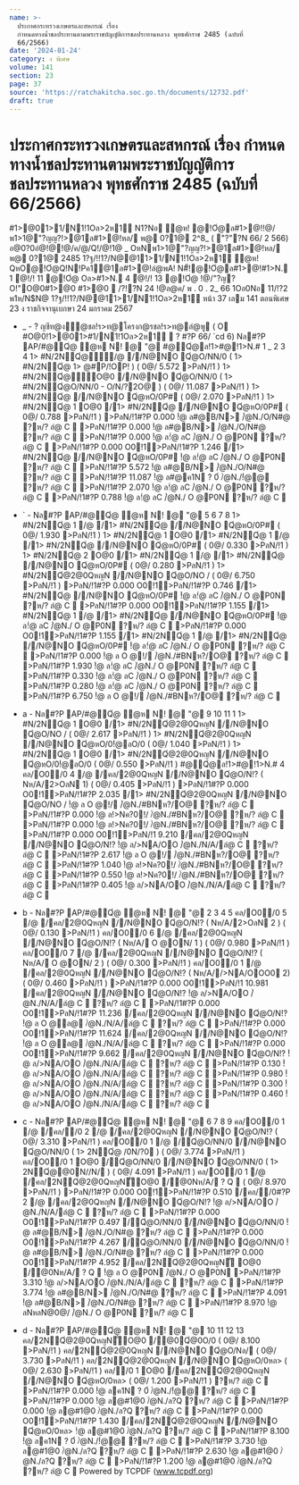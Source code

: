 ```yaml
---
name: >-
  ประกาศกระทรวงเกษตรและสหกรณ์ เรื่อง
  กำหนดทางน้ำชลประทานตามพระราชบัญญัติการชลประทานหลวง พุทธศักราช 2485 (ฉบับที่
  66/2566)
date: '2024-01-24'
category: ง พิเศษ
volume: 141
section: 23
page: 37
source: 'https://ratchakitcha.soc.go.th/documents/12732.pdf'
draft: true
---
```


# ประกาศกระทรวงเกษตรและสหกรณ์ เรื่อง กำหนดทางน้ำชลประทานตามพระราชบัญญัติการชลประทานหลวง พุทธศักราช 2485 (ฉบับที่ 66/2566)

#1>@01>1/N1!1Oล>2ห1์ N1?Nอ ํ@ห! @!Oํ@ล#1>@!!@/พ1>1@"?ญญ?!>@1ล#1>@!หล/ พ@ 0?1@ 2^8_ ( "?"?N 66/ 2 566) อ@0?0อํ@!@!@/ค/@/Q!/@!1@ _ OหNพ1>1@"?ญญ?!>@1ล#1>@!หล/ พ@ 0?1@ 2485 1?ฐ/!!1?/N@@11>1/N1!1Oล>2ห1์ ํ@ห! QหO@!Oํ@Q!N!Pค1@1ล#1>@!ลํ@พA! N#็!@!Oํ@ล#1>@!#1>N. 1 ํ@!/! 11 @!Oํ@ Oล>#1>N. 4 ํ@!/! 13 @!Oํ@ !@/"?ญ?O!"O@0#1>@0 #1>@0  /?!?N 24 !@ล@ค/ พ . 0 . 2_ 66 1Oอ0Nอ 11/!?2 พ1ห/N$N@ 1?ฐ/!!1?/N@@11>1/N1!1Oล>2ห1์ หน้า 37 เลม 141 ตอนพิเศษ 23 ง ราชกิจจานุเบกษา 24 มกราคม 2567

- _ - ? ญชีท@ง้ํ@ชล!ร>ท@โครงก@รชล!ร>ท@ลํ@พู ( O #O@0!1>@01>#1/N1!1Oล>2ห1์  ? #?P 66/ `cd 6) Nล#?P AP/#@Qํ@ ํ@ห N! @ "@ #@Qํ@ล!1>#@!1>N.# 1 _ 2 3 4 1> #N/2NQํ@ั่/@ //N@NO Qํ@O/NN/0 ( 1> #N/2NQํ@ 1> @#P/!OP! ) ( 0@/ 5.572 >PลN/!1 ) 1> #N/2NQํ@ั่O@0 //N@NO Qํ@O/NN/0 ( 1> #N/2NQํ@O/NN/0 - O/N/?2O@ ) ( 0@/ 11.087 >PลN/!1 ) 1> #N/2NQํ@ //N@NO Qํ@หO/0P# ( 0@/ 2.070 >PลN/!1 ) 1> #N/2NQํ@ 1 O@0 /1> #N/2NQํ@ //N@NO Qํ@หO/0P# ( 0@/ 0.788 >PลN/!1 ) >PลN/!1#?P 0.000 !ํ@ ล#@B/N> /ํ@N./O/N#@ ?ห/? ลํ@ C  >PลN/!1#?P 0.000 !ํ@ ล#@B/N> /ํ@N./O/N#@ ?ห/? ลํ@ C  >PลN/!1#?P 0.000 !ํ@ ล!่@ ลC /ํ@N./ O @P0N ?ห/? ลํ@ C  >PลN/!1#?P 0.000 O0!1>PลN/!1#?P 1.246 /1> #N/2NQํ@ //N@NO Qํ@หO/0P# !ํ@ ล!่@ ลC /ํ@N./ O @P0N ?ห/? ลํ@ C  >PลN/!1#?P 5.572 !ํ@ ล#@B/N> /ํ@N./O/N#@ ?ห/? ลํ@ C  >PลN/!1#?P 11.087 !ํ@ ล#@ค1N ? 0์ /ํ@N./!่@@ ?ห/? ลํ@ C  >PลN/!1#?P 2.070 !ํ@ ล!่@ ลC /ํ@N./ O @P0N ?ห/? ลํ@ C  >PลN/!1#?P 0.788 !ํ@ ล!่@ ลC /ํ@N./ O @P0N ?ห/? ลํ@ C 

- ` - Nล#?P AP/#@Qํ@ ํ@ห N! @ "@ 5 6 7 8 1> #N/2NQํ@ 1 /@ /1> #N/2NQํ@ //N@NO Qํ@หO/0P# ( 0@/ 1.930 >PลN/!1 ) 1> #N/2NQํ@ 1 O@0 /1> #N/2NQํ@ 1 /@ /1> #N/2NQํ@ //N@NO Qํ@หO/0P# ( 0@/ 0.330 >PลN/!1 ) 1> #N/2NQํ@ 2 O@0 /1> #N/2NQํ@ 1 /@ /1> #N/2NQํ@ //N@NO Qํ@หO/0P# ( 0@/ 0.280 >PลN/!1 ) 1> #N/2NQํ@2@0QหญN //N@NO Qํ@O/NO / ( 0@/ 6.750 >PลN/!1 ) >PลN/!1#?P 0.000 O0!1>PลN/!1#?P 0.746 /1> #N/2NQํ@ //N@NO Qํ@หO/0P# !ํ@ ล!่@ ลC /ํ@N./ O @P0N ?ห/? ลํ@ C  >PลN/!1#?P 0.000 O0!1>PลN/!1#?P 1.155 /1> #N/2NQํ@ 1 /@ /1> #N/2NQํ@ //N@NO Qํ@หO/0P# !ํ@ ล!่@ ลC /ํ@N./ O @P0N ?ห/? ลํ@ C  >PลN/!1#?P 0.000 O0!1>PลN/!1#?P 1.155 /1> #N/2NQํ@ 1 /@ /1> #N/2NQํ@ //N@NO Qํ@หO/0P# !ํ@ ล!่@ ลC /ํ@N./ O @P0N ?ห/? ลํ@ C  >PลN/!1#?P 0.000 !ํ@ ล O @!/ /ํ@N./#BNห?/O@ ?ห/? ลํ@ C  >PลN/!1#?P 1.930 !ํ@ ล!่@ ลC /ํ@N./ O @P0N ?ห/? ลํ@ C  >PลN/!1#?P 0.330 !ํ@ ล!่@ ลC /ํ@N./ O @P0N ?ห/? ลํ@ C  >PลN/!1#?P 0.280 !ํ@ ล!่@ ลC /ํ@N./ O @P0N ?ห/? ลํ@ C  >PลN/!1#?P 6.750 !ํ@ ล O @!/ /ํ@N./#BNห?/O@ ?ห/? ลํ@ C 

- a - Nล#?P AP/#@Qํ@ ํ@ห N! @ "@ 9 10 11 1 1> #N/2NQํ@ 1 O@0 /1> #N/2NQํ@2@0QหญN //N@NO Qํ@O/NO / ( 0@/ 2.617 >PลN/!1 ) 1> #N/2NQํ@2@0QหญN //N@NO Qํ@หO/0!่@ลO/0 ( 0@/ 1.040 >PลN/!1 ) 1> #N/2NQํ@ 1 O@0 /1> #N/2NQํ@2@0QหญN //N@NO Qํ@หO/0!่@ลO/0 ( 0@/ 0.550 >PลN/!1 ) #@Qํ@ล!1>#@!1>N.# 4 คล/O0/0 4 /@ /คล/2@0QหญN //N@NO Qํ@O/N!? ( Nห/A/2>OลN 1) ( 0@/ 0.405 >PลN/!1 ) >PลN/!1#?P 0.000 O0!1>PลN/!1#?P 2.035 /1> #N/2NQํ@2@0QหญN //N@NO Qํ@O/NO / !ํ@ ล O @!/ /ํ@N./#BNห?/O@ ?ห/? ลํ@ C  >PลN/!1#?P 0.000 !ํ@ ล!>Nค?0!/ /ํ@N./#BNห?/O@ ?ห/? ลํ@ C  >PลN/!1#?P 0.000 !ํ@ ล!>Nค?0!/ /ํ@N./#BNห?/O@ ?ห/? ลํ@ C  >PลN/!1#?P 0.000 O0!1>PลN/!1 9.210 /คล/2@0QหญN //N@NO Qํ@O/N!? !ํ@ ล/>NA/OO /ํ@N./N/A/ลํ@ C  ?ห/? ลํ@ C  >PลN/!1#?P 2.617 !ํ@ ล O @!/ /ํ@N./#BNห?/O@ ?ห/? ลํ@ C  >PลN/!1#?P 1.040 !ํ@ ล!>Nค?0!/ /ํ@N./#BNห?/O@ ?ห/? ลํ@ C  >PลN/!1#?P 0.550 !ํ@ ล!>Nค?0!/ /ํ@N./#BNห?/O@ ?ห/? ลํ@ C  >PลN/!1#?P 0.405 !ํ@ ล/>NA/OO /ํ@N./N/A/ลํ@ C  ?ห/? ลํ@ C 

- b - Nล#?P AP/#@Qํ@ ํ@ห N! @ "@ 2 3 4 5 คล/O0/0 5 /@ /คล/2@0QหญN //N@NO Qํ@O/N!? ( Nห/A/2>OลN 2 ) ( 0@/ 0.130 >PลN/!1 ) คล/O0/0 6 /@ /คล/2@0QหญN //N@NO Qํ@O/N!? ( Nห/A/ O @ON/ 1 ) ( 0@/ 0.980 >PลN/!1 ) คล/O0/0 7 /@ /คล/2@0QหญN //N@NO Qํ@O/N!? ( Nห/A/ O @ON/ 2 ) ( 0@/ 0.300 >PลN/!1 ) คล/O0/0 1 /@ /คล/2@0QหญN //N@NO Qํ@O/N!? ( Nห/A//>NA/OOO0 2) ( 0@/ 0.460 >PลN/!1 ) >PลN/!1#?P 0.000 O0!1>PลN/!1 10.981 /คล/2@0QหญN //N@NO Qํ@O/N!? !ํ@ ล/>NA/OO /ํ@N./N/A/ลํ@ C  ?ห/? ลํ@ C  >PลN/!1#?P 0.000 O0!1>PลN/!1#?P 11.236 /คล/2@0QหญN //N@NO Qํ@O/N!? !ํ@ ล O @ล@ /ํ@N./N/A/ลํ@ C  ?ห/? ลํ@ C  >PลN/!1#?P 0.000 O0!1>PลN/!1#?P 11.624 /คล/2@0QหญN //N@NO Qํ@O/N!? !ํ@ ล O @ล@ /ํ@N./N/A/ลํ@ C  ?ห/? ลํ@ C  >PลN/!1#?P 0.000 O0!1>PลN/!1#?P 9.662 /คล/2@0QหญN //N@NO Qํ@O/N!? !ํ@ ล/>NA/OO /ํ@N./N/A/ลํ@ C  ?ห/? ลํ@ C  >PลN/!1#?P 0.130 !ํ@ ล/>NA/OO /ํ@N./N/A/ลํ@ C  ?ห/? ลํ@ C  >PลN/!1#?P 0.980 !ํ@ ล/>NA/OO /ํ@N./N/A/ลํ@ C  ?ห/? ลํ@ C  >PลN/!1#?P 0.300 !ํ@ ล/>NA/OO /ํ@N./N/A/ลํ@ C  ?ห/? ลํ@ C  >PลN/!1#?P 0.460 !ํ@ ล/>NA/OO /ํ@N./N/A/ลํ@ C  ?ห/? ลํ@ C 

- c - Nล#?P AP/#@Qํ@ ํ@ห N! @ "@ 6 7 8 9 คล/O0/0 1 /@ /คล//0 2 /@ /คล/2@0QหญN //N@NO Qํ@O/N!? ( 0@/ 3.310 >PลN/!1 ) คล/O0/0 1 /@ /Qํ@O/NN/0 //N@NO Qํ@O/NN/0 ( 1> 2NQํ@ /0N/?0 ) ( 0@/ 3.774 >PลN/!1 ) คล/O0/0 1 O@0 /Qํ@O/NN/0 //N@NO Qํ@O/NN/0 ( 1> 2NQํ@@0N//N/ ) ( 0@/ 4.091 >PลN/!1 ) คล/O0/0 1 /@ /คล/2NQํ@2@0QหญNั่O@0 /@0Nห/A/ ? Q  ( 0@/ 8.970 >PลN/!1 ) >PลN/!1#?P 0.000 O0!1>PลN/!1#?P 0.510 /คล//0#?P 2 /@ /คล/2@0QหญN //N@NO Qํ@O/N!? !ํ@ ล/>NA/OO /ํ@N./N/A/ลํ@ C  ?ห/? ลํ@ C  >PลN/!1#?P 0.000 O0!1>PลN/!1#?P 0.497 /Qํ@O/NN/0 //N@NO Qํ@O/NN/0 !ํ@ ล#@B/N> /ํ@N./O/N#@ ?ห/? ลํ@ C  >PลN/!1#?P 0.000 O0!1>PลN/!1#?P 4.267 /Qํ@O/NN/0 //N@NO Qํ@O/NN/0 !ํ@ ล#@B/N> /ํ@N./O/N#@ ?ห/? ลํ@ C  >PลN/!1#?P 0.000 O0!1>PลN/!1#?P 4.952 /คล/2NQํ@2@0QหญNั่ O@0 /@0Nห/A/ ? Q  !ํ@ ล O @P0N /ํ@N./ O @P0N >PลN/!1#?P 3.310 !ํ@ ล/>NA/OO /ํ@N./N/A/ลํ@ C  ?ห/? ลํ@ C  >PลN/!1#?P 3.774 !ํ@ ล#@B/N> /ํ@N./O/N#@ ?ห/? ลํ@ C  >PลN/!1#?P 4.091 !ํ@ ล#@B/N> /ํ@N./O/N#@ ?ห/? ลํ@ C  >PลN/!1#?P 8.970 !ํ@ ลNหลN@0@/ /ํ@N./ O @P0N ?ห/? ลํ@ C 

- d - Nล#?P AP/#@Qํ@ ํ@ห N! @ "@ 10 11 12 13 คล/2NQํ@2@0QหญNั่O@0 /@0Qํ@0O/0 ( 0@/ 8.100 >PลN/!1 ) คล/2NQํ@2@0QหญN //N@NO Qํ@O/Nล/ ( 0@/ 3.730 >PลN/!1 ) คล/2NQํ@2@0QหญN //N@NO Qํ@หO/0หล> ( 0@/ 2.630 >PลN/!1 ) คล//0 1 O@0 /คล/2NQํ@2@0QหญN //N@NO Qํ@หO/0หล> ( 0@/ 1.200 >PลN/!1 ) ?ห/? ลํ@ C  >PลN/!1#?P 0.000 !ํ@ ลค1N ? 0์ /ํ@N./!่@@ ?ห/? ลํ@ C  >PลN/!1#?P 0.000 !ํ@ ล@#1@0 /ํ@N./ล?Q ?ห/? ลํ@ C  >PลN/!1#?P 0.000 !ํ@ ล@#1@0 /ํ@N./ล?Q ?ห/? ลํ@ C  >PลN/!1#?P 0.000 O0!1>PลN/!1#?P 1.430 /คล/2NQํ@2@0QหญN //N@NO Qํ@หO/0หล> !ํ@ ล@#1@0 /ํ@N./ล?Q ?ห/? ลํ@ C  >PลN/!1#?P 8.100 !ํ@ ลค1N ? 0์ /ํ@N./!่@@ ?ห/? ลํ@ C  >PลN/!1#?P 3.730 !ํ@ ล@#1@0 /ํ@N./ล?Q ?ห/? ลํ@ C  >PลN/!1#?P 2.630 !ํ@ ล@#1@0 /ํ@N./ล?Q ?ห/? ลํ@ C  >PลN/!1#?P 1.200 !ํ@ ล@#1@0 /ํ@N./ล?Q ?ห/? ลํ@ C  Powered by TCPDF (www.tcpdf.org)
